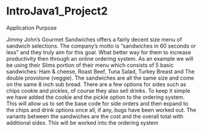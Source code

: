 # IntroJava1_Project2

Application Purpose

Jimmy John’s Gourmet Sandwiches offers a fairly decent size menu of sandwich selections.  The company’s motto is “sandwiches in 60 seconds or less” and they truly aim for this goal. What better way for them to increase productivity then through an online ordering system. As an example we will be using their Slims portion of their menu which consists of 5 basic sandwiches: Ham & cheese, Roast Beef, Tuna Salad, Turkey Breast and The double provolone (veggie). The sandwiches are all the same size and come on the same 8 inch sub bread. 
There are a few options for sides such as chips cookie and pickles, of course they also sell drinks. To keep it simple we have added the cookie and the pickle option to the ordering system. This will allow us to set the base code for side orders and then expand to the chips and drink options once all, if any, bugs have been worked out. The variants between the sandwiches are the cost and the overall total with additional sides. This will be worked into the ordering system

